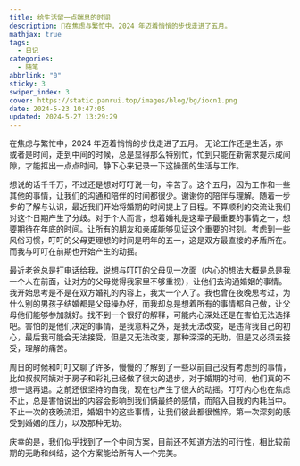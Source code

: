```yaml
---
title: 给生活留一点喘息的时间
description: 🥧在焦虑与繁忙中，2024 年迈着悄悄的步伐走进了五月。
mathjax: true
tags:
  - 日记
categories:
  - 随笔
abbrlink: "0"
sticky: 3
swiper_index: 3
cover: https://static.panrui.top/images/blog/bg/iocn1.png
date: 2024-5-23 10:47:05
updated: 2024-5-27 13:29:29
---
```


在焦虑与繁忙中，2024 年迈着悄悄的步伐走进了五月。
无论工作还是生活，亦或者是时间，走到中间的时候，总是显得那么特别忙，忙到只能在新需求提示成间隙，才能抠出一点点时间，静下心来记录一下这操蛋的生活与工作。

想说的话千千万，不过还是想对叮叮说一句，辛苦了。这个五月，因为工作和一些其他的事情，让我们的沟通和陪伴的时间都很少。谢谢你的陪伴与理解。随着一步步的了解与认识，最近我们开始将婚期的时间提上了日程。不算顺利的交流让我们对这个日期产生了分歧。对于个人而言，想着婚礼是这辈子最重要的事情之一，想要期待在年底的时间。让所有的朋友和亲戚能够见证这个重要的时刻。考虑到一些风俗习惯，叮叮的父母更理想的时间是明年的五一，这是双方最直接的矛盾所在。而我与叮叮在前期也开始产生的动摇。

最近老爸总是打电话给我，说想与叮叮的父母见一次面（内心的想法大概是总是我一个人在前面，让对方的父母觉得我家里不够重视），让他们去沟通婚姻的事情。我开始思考是不是在双方婚礼的内容上，我太一个人了。我也曾在夜晚思考过，为什么别的男孩子结婚都是父母操办好，而我却总是想着所有的事情都自己做，让父母他们能够参加就好。找不到一个很好的解释，可能内心深处还是在害怕无法选择吧。害怕的是他们决定的事情，是我意料之外，是我无法改变，是违背我自己的初心，最后我可能会无法接受，但是又无法改变，那种深深的无助，但是又必须去接受，理解的痛苦。

周日的时候和叮叮又聊了许多，慢慢的了解到了一些以前自己没有考虑到的事情，比如叔叔阿姨对于房子和彩礼已经做了很大的退步，对于婚期的时间，他们真的不想一退再退。之前还很坚持的自我，现在也产生了很大的动摇。叮叮内心也在焦虑不止，总是害怕说出的内容会影响到我们俩最终的感情，而陷入自我的内耗当中。不止一次的夜晚流泪，婚姻中的这些事情，让我们彼此都很憔悴。第一次深刻的感受到婚姻的压力，以及那种无助。

庆幸的是，我们似乎找到了一个中间方案，目前还不知道方法的可行性，相比较前期的无助和纠结，这个方案能给所有人一个完美。
